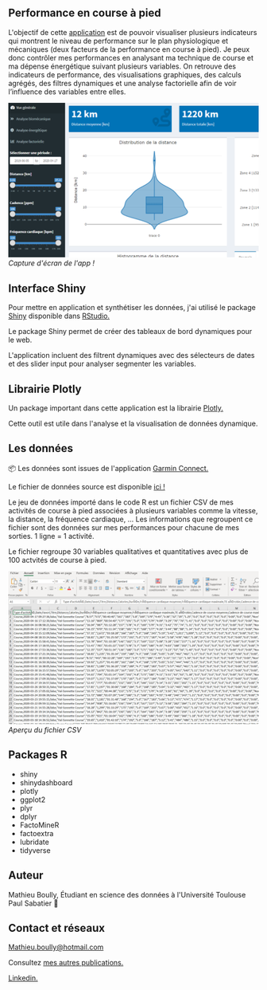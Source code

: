 ## Performance en course à pied

L'objectif de cette [application](https://mydata-mb.shinyapps.io/mathieu-boully-running/) est de pouvoir visualiser plusieurs indicateurs qui montrent le niveau de performance sur le plan physiologique et mécaniques (deux facteurs de la performance en course à pied).
Je peux donc contrôler mes performances en analysant ma technique de course et ma dépense énergétique suivant plusieurs variables. On retrouve des indicateurs de performance, des visualisations graphiques, des calculs agrégés, des filtres dynamiques et une analyse factorielle afin de voir l’influence des variables entre elles.

![Aperçu de l'application RShiny](www/application.png)
*Capture d'écran de l'app !*

## Interface Shiny

Pour mettre en application et synthétiser les données, j'ai utilisé le package [Shiny](https://shiny.rstudio.com/) disponible dans [RStudio.](https://rstudio.com/)

Le package Shiny permet de créer des tableaux de bord dynamiques pour le web.

L'application incluent des filtrent dynamiques avec des sélecteurs de dates et des slider input pour analyser segmenter les variables.

## Librairie Plotly

Un package important dans cette application est la librairie [Plotly.](https://plotly.com/)

Cette outil est utile dans l'analyse et la visualisation de données dynamique.

## Les données

📦 Les données sont issues de l'application [Garmin Connect.](https://connect.garmin.com/)

Le fichier de données source est disponible [ici !](data/activities_garmin.csv)

Le jeu de données importé dans le code R est un fichier CSV de mes activités de course à pied associées à plusieurs variables comme la vitesse, la distance, la fréquence cardiaque, ... Les informations que regroupent ce fichier sont des données sur mes performances pour chacune de mes sorties. 1 ligne = 1 activité.

Le fichier regroupe 30 variables qualitatives et quantitatives avec plus de 100 actvités de course à pied.

![Aperçu des données](www/donnees_csv.png)
*Aperçu du fichier CSV*

## Packages R

- shiny
- shinydashboard
- plotly
- ggplot2
- plyr
- dplyr
- FactoMineR
- factoextra
- lubridate
- tidyverse

## Auteur

Mathieu Boully, Étudiant en science des données à l'Université Toulouse Paul Sabatier :school:

## Contact et réseaux

Mathieu.boully@hotmail.com

Consultez [mes autres publications.](https://mathieu-boully.000webhostapp.com/sports-analysis/)

[Linkedin.](https://www.linkedin.com/in/mathieu-boully-61b910175/)
